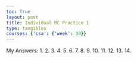```yaml
---
toc: True
layout: post
title: Individual MC Practice 1
type: tangibles
courses: {'csa': {'week': 30}}
---
```


My Answers:
1. 
2. 
3. 
4. 
5. 
6. 
7. 
8. 
9. 
10. 
11. 
12. 
13. 
14. 


